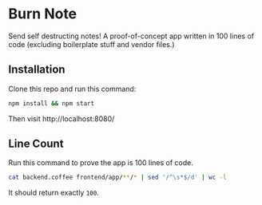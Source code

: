 # Burn Note
Send self destructing notes! A proof-of-concept app written in 100 lines of code (excluding boilerplate stuff and vendor files.)

## Installation
Clone this repo and run this command:

```bash
npm install && npm start
````

Then visit http://localhost:8080/

## Line Count
Run this command to prove the app is 100 lines of code.

```bash
cat backend.coffee frontend/app/**/* | sed '/^\s*$/d' | wc -l
````

It should return exactly `100`.
